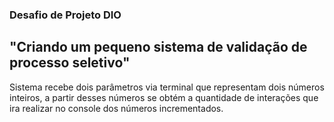 ### Desafio de Projeto DIO
## "Criando um pequeno sistema de validação de processo seletivo"



Sistema recebe dois parâmetros via terminal que representam dois números inteiros, a partir desses números se obtém a quantidade de interações que ira realizar no console dos números incrementados.

